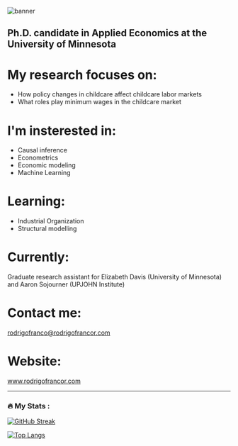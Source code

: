 ![banner](https://user-images.githubusercontent.com/49168245/182652219-4bca2f14-43ee-4986-9972-985438654198.png)
## Ph.D. candidate in Applied Economics at the University of Minnesota 

# My research focuses on:

- How policy changes in childcare affect childcare labor markets
- What roles play minimum wages in the childcare market

# I'm insterested in:

- Causal inference
- Econometrics
- Economic modeling
- Machine Learning

# Learning:

- Industrial Organization
- Structural modelling

# Currently:

Graduate research assistant for Elizabeth Davis (University of Minnesota) and Aaron Sojourner (UPJOHN Institute)

# Contact me:

rodrigofranco@rodrigofrancor.com

# Website: 

www.rodrigofrancor.com

---

### :fire: My Stats :

[![GitHub Streak](http://github-readme-streak-stats.herokuapp.com?user=franc703&theme=dark&background=000000)](https://git.io/streak-stats)

[![Top Langs](https://github-readme-stats.vercel.app/api/top-langs/?username=franc703&layout=compact&theme=vision-friendly-dark)](https://github.com/anuraghazra/github-readme-stats)


<!--
**franc703/franc703** is a ✨ _special_ ✨ repository because its `README.md` (this file) appears on your GitHub profile.

Here are some ideas to get you started:

- 🔭 I’m currently working on ...
- 🌱 I’m currently learning ...
- 👯 I’m looking to collaborate on ...
- 🤔 I’m looking for help with ...
- 💬 Ask me about ...
- 📫 How to reach me: ...
- 😄 Pronouns: ...
- ⚡ Fun fact: ...
-->

